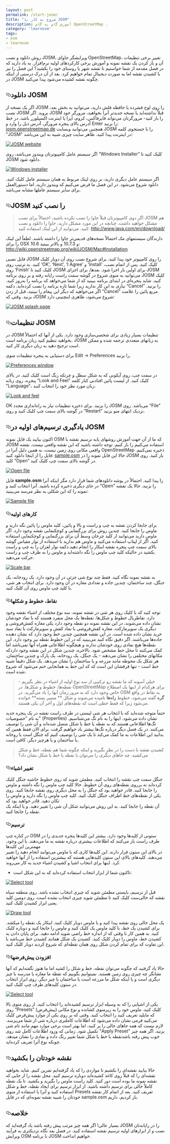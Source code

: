 ```yaml
---
layout: post
permalink: /start-josm/
title: "شروع به کار با JOSM"
description: آموزش گام به گام OpenStreetMap .
category: 'learnosm'
tags:
- osm
- learnosm
---
```


<p>روش دانلود و نصب JOSM، ویرایشگر جاوای OpenStreetMap، تغییر برخی تنظیمات آن و باز کردن یک نقشه نمونه و
آموزش برخی کارکردهای اولیه نرم‌افزار. به یاد دارید که در
فصل مقدمه از شما خواستیم تا نقشه شهر یا روستای خود را
بکشید؟ این فصل را نیز با کشیدن نقشه اما به
صورت دیجیتال تمام خواهیم کرد. بعد از آن درک درستی از اینکه در JOSM چگونه
نقشه کشیده می‌شود پیدا می‌کنید.</p>
<h2><a id="user-content-دانلود-josm" class="anchor" aria-hidden="true" href="#دانلود-josm"><svg class="octicon octicon-link" viewBox="0 0 16 16" version="1.1" width="16" height="16" aria-hidden="true"><path fill-rule="evenodd" d="M4 9h1v1H4c-1.5 0-3-1.69-3-3.5S2.55 3 4 3h4c1.45 0 3 1.69 3 3.5 0 1.41-.91 2.72-2 3.25V8.59c.58-.45 1-1.27 1-2.09C10 5.22 8.98 4 8 4H4c-.98 0-2 1.22-2 2.5S3 9 4 9zm9-3h-1v1h1c1 0 2 1.22 2 2.5S13.98 12 13 12H9c-.98 0-2-1.22-2-2.5 0-.83.42-1.64 1-2.09V6.25c-1.09.53-2 1.84-2 3.25C6 11.31 7.55 13 9 13h4c1.45 0 3-1.69 3-3.5S14.5 6 13 6z"></path></svg></a>دانلود JOSM</h2>
<p>اگر یک نسخه از JOSM را روی لوح فشرده یا حافظه فلش دارید، می‌توانید به
بخش بعد، نصب JOSM بروید.
اگر JOSM قبلاً نداشته‌اید یا نسخه جدیدتر آنرا بخواهید، مرورگر
خود را باز کنید- مرورگرتان می‌تواند فایرفاکس، کروم، اپرا یا اینترنت اکسپلورر
باشد.
در خط آدرس بالای پنجره مرورگر، آدرس
ذیل را وارد و Enter را بزنید: <a href="http://josm.openstreetmap.de" rel="nofollow">josm.openstreetmap.de</a>
همچنین می‌توانید وبسایت JOSM  را با جستجوی کلمه "JOSM" در اینترنت پیدا کنید.
ظاهر سایت چیزی شبیه به این می‌باشد:</p>
<p><a target="_blank" rel="noopener noreferrer" href="/hotosm/learnosm/blob/gh-pages/images/josm/josm-website.png"><img src="/assets/img/josm-website.png" alt="JOSM website" style="max-width:100%;"></a></p>
<p>اگر سیستم عامل کامپیوترتان ویندوز می‌باشد، روی “Windows Installer” کلیک کنید تا JOSM دانلود شود.</p>
<p><a target="_blank" rel="noopener noreferrer" href="/hotosm/learnosm/blob/gh-pages/images/josm/windows-installer.png"><img src="/assets/img/windows-installer.png" alt="Windows installer" style="max-width:100%;"></a></p>
<p>اگر سیستم عامل دیگری دارید،
بر روی لینک مربوط به همان سیستم عامل کلیک کنید. دانلود شروع می‌شود.
در این فصل ما فرض می‌کنیم که ویندوز دارید،
اما دستورالعمل برای سایر سیستم عاملها مشابه می‌باشد.</p>
<h2><a id="user-content-josm-را-نصب-کنید" class="anchor" aria-hidden="true" href="#josm-را-نصب-کنید"><svg class="octicon octicon-link" viewBox="0 0 16 16" version="1.1" width="16" height="16" aria-hidden="true"><path fill-rule="evenodd" d="M4 9h1v1H4c-1.5 0-3-1.69-3-3.5S2.55 3 4 3h4c1.45 0 3 1.69 3 3.5 0 1.41-.91 2.72-2 3.25V8.59c.58-.45 1-1.27 1-2.09C10 5.22 8.98 4 8 4H4c-.98 0-2 1.22-2 2.5S3 9 4 9zm9-3h-1v1h1c1 0 2 1.22 2 2.5S13.98 12 13 12H9c-.98 0-2-1.22-2-2.5 0-.83.42-1.64 1-2.09V6.25c-1.09.53-2 1.84-2 3.25C6 11.31 7.55 13 9 13h4c1.45 0 3-1.69 3-3.5S14.5 6 13 6z"></path></svg></a>JOSM را نصب کنید</h2>
<blockquote>
<p>اگر دوی کامپیوترتان قبلاً جاوا را نصب نکرده باشید، احتمالاً برای
نصب JOSM هم مشکل خواهید داشت. چنانچه در این مورد مشکل دارید،
جاوا را دانلود و نصب کنید. می‌توانید از این لینک استفاده کنید:
<a href="http://www.java.com/en/download/" rel="nofollow">http://www.java.com/en/download/</a></p>
</blockquote>
<p>دارندگان سیستمهای مک احتمالاً نسخه‌های قدیمی‌تر جاوا را داشته باشند. لطفاً این لینک را برای OSX 10.6 و 10.7.3 و بالاتر ببینید: <a href="http://wiki.openstreetmap.org/wiki/JOSM/Mac#Installation" rel="nofollow">http://wiki.openstreetmap.org/wiki/JOSM/Mac#Installation</a></p>
<p>فایل نصبی JOSM را روی کامپیوتر خود پیدا کنید. برای شروع نصب
روی آن دوبار کلیک کنید.
به ترتیب روی ‘OK’, ‘Next’, ‘I Agree’ و ‘Install’ کلیک کنید. پس از اتمام
نصب، روی ‘Finish’ کلیک کنید تا JOSM برای اولین بار اجرا شود.
بعدها، برای اجرای JOSM می‌توانید به
منوی شروع در گوشه سمت راست رایانه رفته و بر روی
برنامه JOSM کلیک کنید.
شاید پنجره‌ای در ابتدای برنامه ببینید که از شما می‌خواهد که
برنامه را به‌روز کنید. نیازی به این کار ندارید زیرا شما تازه برنامه را نصب کرده‌اید. دکمه
“Cancel” را بزنید. اگر می‌خواهید که دیگر این
پیغام را نبینید، قبل از زدن “Cancel” مربع پائین را علامت بزنید.
وقتی که JOSM شروع می‌شود، ظاهری اینچنینی دارد:</p>
<p><a target="_blank" rel="noopener noreferrer" href="/hotosm/learnosm/blob/gh-pages/images/josm/josm-splash-page.png"><img src="/assets/img/josm-splash-page.png" alt="JOSM splash page" style="max-width:100%;"></a></p>
<h2><a id="user-content-تنظیمات-josm" class="anchor" aria-hidden="true" href="#تنظیمات-josm"><svg class="octicon octicon-link" viewBox="0 0 16 16" version="1.1" width="16" height="16" aria-hidden="true"><path fill-rule="evenodd" d="M4 9h1v1H4c-1.5 0-3-1.69-3-3.5S2.55 3 4 3h4c1.45 0 3 1.69 3 3.5 0 1.41-.91 2.72-2 3.25V8.59c.58-.45 1-1.27 1-2.09C10 5.22 8.98 4 8 4H4c-.98 0-2 1.22-2 2.5S3 9 4 9zm9-3h-1v1h1c1 0 2 1.22 2 2.5S13.98 12 13 12H9c-.98 0-2-1.22-2-2.5 0-.83.42-1.64 1-2.09V6.25c-1.09.53-2 1.84-2 3.25C6 11.31 7.55 13 9 13h4c1.45 0 3-1.69 3-3.5S14.5 6 13 6z"></path></svg></a>تنظیمات JOSM</h2>
<p>در JOSM تنظیمات بسیار زیادی برای شخصی‌سازی وجود دارد.
یکی از آنها که احتمالاً بخواهید تنظیم کنید زبان برنامه است. JOSM
به زبانهای متعددی ترجمه شده و ممکن است ترجیح دهید
به زبان دیگری کار کنید.</p>
<p>برای دستیابی به پنجره تنظیمات منوی Edit -&gt; Preferences را بزنید.</p>
<p><a target="_blank" rel="noopener noreferrer" href="/hotosm/learnosm/blob/gh-pages/images/josm/josm_preferences.png"><img src="/assets/img/josm_preferences.png" alt="Preferences window" style="max-width:100%;"></a></p>
<p>در سمت چپ، روی آیکونی که به شکل سطل و چرتکه رنگ است
کلیک کنید.
در بالای پنجره، روی زبانه “Look and Feel” کلیک کنید.
از لیست پائین افتادنی کنار کلمه "Language"، زبان مورد نظر خود را
انتخاب کنبد.</p>
<p><a target="_blank" rel="noopener noreferrer" href="/hotosm/learnosm/blob/gh-pages/images/josm/josm_look-and-feel.png"><img src="/assets/img/josm_look-and-feel.png" alt="Look and feel" style="max-width:100%;"></a></p>
<p>OK را بزنید.
برای ذخیره تنظیمات نیاز به راه‌اندازی مجدد JOSM می‌باشد. روی “File” در گوشه بالای
سمت چپ کلیک کنید و روی “Restart” نزدیک انتهای منو بزنید.</p>
<h2><a id="user-content-یادگیری-ترسیمهای-اولیه-در-josm" class="anchor" aria-hidden="true" href="#یادگیری-ترسیمهای-اولیه-در-josm"><svg class="octicon octicon-link" viewBox="0 0 16 16" version="1.1" width="16" height="16" aria-hidden="true"><path fill-rule="evenodd" d="M4 9h1v1H4c-1.5 0-3-1.69-3-3.5S2.55 3 4 3h4c1.45 0 3 1.69 3 3.5 0 1.41-.91 2.72-2 3.25V8.59c.58-.45 1-1.27 1-2.09C10 5.22 8.98 4 8 4H4c-.98 0-2 1.22-2 2.5S3 9 4 9zm9-3h-1v1h1c1 0 2 1.22 2 2.5S13.98 12 13 12H9c-.98 0-2-1.22-2-2.5 0-.83.42-1.64 1-2.09V6.25c-1.09.53-2 1.84-2 3.25C6 11.31 7.55 13 9 13h4c1.45 0 3-1.69 3-3.5S14.5 6 13 6z"></path></svg></a>یادگیری ترسیم‌های اولیه در JOSM</h2>
<p>اکنون بیایید یک فایل نمونه OSM که ما از آن جهت آموزش
روشهای پایه ترسیم نقشه با JOSM استفاده می‌کنیم را باز کنیم. توجه داشته باشید که این نقشه وافعی نیست،
نقشه واقعی مکانی روی زمین نیست، به همین دلیل آنرا در
OpenStreetMap ذخیره نمی‌کنیم.
فایل را از اینجا دانلود کنید: <a href="/assets/docs/sample.osm">sample.osm</a>
حالا این فایل نمونه را در JOSM باز کنید. روی
کلید “Open” در گوشه بالای سمت چپ کلیک کنید.</p>
<p><a target="_blank" rel="noopener noreferrer" href="/hotosm/learnosm/blob/gh-pages/images/josm/josm_open-file.png"><img src="/assets/img/josm_open-file.png" alt="Open file" style="max-width:100%;"></a></p>
<p>فایل <strong>sample.osm</strong> را پیدا کنید. احتمالاً در پوشه دانلودهای شما قرار دارد
مگر اینکه آنرا در جای دیگری ذخیره کرده باشید. آنرا انتخاب کنید و “Open” را بزنید.
حالا یک نقشه نمونه را که این شکلی به نظر می‌سد می‌بینید:</p>
<p><a target="_blank" rel="noopener noreferrer" href="/hotosm/learnosm/blob/gh-pages/images/josm/josm_sample-file.png"><img src="/assets/img/josm_sample-file.png" alt="Sample file" style="max-width:100%;"></a></p>
<h3><a id="user-content-کارهای-اولیه" class="anchor" aria-hidden="true" href="#کارهای-اولیه"><svg class="octicon octicon-link" viewBox="0 0 16 16" version="1.1" width="16" height="16" aria-hidden="true"><path fill-rule="evenodd" d="M4 9h1v1H4c-1.5 0-3-1.69-3-3.5S2.55 3 4 3h4c1.45 0 3 1.69 3 3.5 0 1.41-.91 2.72-2 3.25V8.59c.58-.45 1-1.27 1-2.09C10 5.22 8.98 4 8 4H4c-.98 0-2 1.22-2 2.5S3 9 4 9zm9-3h-1v1h1c1 0 2 1.22 2 2.5S13.98 12 13 12H9c-.98 0-2-1.22-2-2.5 0-.83.42-1.64 1-2.09V6.25c-1.09.53-2 1.84-2 3.25C6 11.31 7.55 13 9 13h4c1.45 0 3-1.69 3-3.5S14.5 6 13 6z"></path></svg></a>کارهای اولیه</h3>
<p>برای جابجا کردن نقشه به چپ و راست و بالا و پائین، کلید ماوس را پائین
نگه دارید و ماوس را جابجا کنید.
چندین روش برای بزرگنمایی و کوچکنمایی نقشه وجود دارد. اگر ماوس دارید
می‌توانید از کلید چرخان وسط آن برای بزرگنمایی و کوچکنمایی استفاده کنید. اگر
از لپتاپ استفاده می‌کنید و ماوس هم ندارید با استفاده از
نوار مقیاس گوشه بالای سمت چپ پنجره نقشه اینکار را انجام دهید.دکمه نوار لغزان را به چپ
و راست بکشید در حالیکه کلید چپ ماوس را نگه داشته‌اید و ماوس را به طرف چپ
و راست حرکت می‌دهید.</p>
<p><a target="_blank" rel="noopener noreferrer" href="/hotosm/learnosm/blob/gh-pages/images/josm/josm_scale-bar.png"><img src="/assets/img/josm_scale-bar.png" alt="Scale bar" style="max-width:100%;"></a></p>
<p>به نقشه نمونه نگاه کنید. فقط چند نوع شی جزئی در آن وجود دارد.
یک رودخانه، یک جنگل، چند ساختمان، چندین جاده و
تعدادی مغازه در آن وجود دارد. برای انتخاب هر شی، با کلید چپ ماوس روی
آن کلیک کنید.</p>
<h3><a id="user-content-نقاط-خطوط-و-شکلها" class="anchor" aria-hidden="true" href="#نقاط-خطوط-و-شکلها"><svg class="octicon octicon-link" viewBox="0 0 16 16" version="1.1" width="16" height="16" aria-hidden="true"><path fill-rule="evenodd" d="M4 9h1v1H4c-1.5 0-3-1.69-3-3.5S2.55 3 4 3h4c1.45 0 3 1.69 3 3.5 0 1.41-.91 2.72-2 3.25V8.59c.58-.45 1-1.27 1-2.09C10 5.22 8.98 4 8 4H4c-.98 0-2 1.22-2 2.5S3 9 4 9zm9-3h-1v1h1c1 0 2 1.22 2 2.5S13.98 12 13 12H9c-.98 0-2-1.22-2-2.5 0-.83.42-1.64 1-2.09V6.25c-1.09.53-2 1.84-2 3.25C6 11.31 7.55 13 9 13h4c1.45 0 3-1.69 3-3.5S14.5 6 13 6z"></path></svg></a>نقاط، خطوط و شکلها</h3>
<p>توجه کنید که با کلیک روی هر شی در نقشه نمونه،
سه نوع مختلف از اشیاء نقشه وجود دارد. نقاطريال
خطوط و شکل‌ها.
نقطه‌ها یک محل منفرد هستند که با نماد خودشان نشان داده می‌شوند، در این نقشه نمونه
دو نقطه وجود دارد یکی مغازه کفش‌فروشی و دیگری یک سوپرمارکت.
مغازه کفش‌فروشی با نماد کفش و سوپرمارکت
با نماد سبد خرید نشان داده شده است.
در این نقشه همچنین چندین خط وجود دارد که نشان دهنده جاده‌ها می‌باشند.
اگر دقیق نگاه کنید می‌بینید که در این
خطوط نقطه نیز وجود دارد. این نقطه‌ها هیچ نمادی روی خودشان ندارند و
هیچگونه اطلاعاتی همراه آنها نمی‌باشد اما کمک می‌کنند تا
محل خط مشخص شود.
بالاخره، چندین شکل در این نقشه وجود داردکه
مکانهای مختلفی را نشان می‌دهند - یک جنگل، یک رودخانه، یک پارک و چندین ساختمان. هر شکل
یک محوطه مانند مزرعه و یا ساختمان را نشان می‌دهد. یک شکل
دقیقاً شبیه خط است - تنها فرقشان این است که که این خط به همانجایی ختم
می‌شود که شروع شده است.</p>
<blockquote>
<p>خیلی آسونه که ما نقشه رو ترکیبی از سه نوع اولیه از اشیاء در نظر بگیریم -
نقطه‌ها، خطوط و شکل‌ها. در OpenStreetMap برای
هرکدام از اینها یک اصطلاح خاص وجود دارد که به مرور زمان آنها را یاد می‌گیرید. در OSM به نقاط در واقع
<strong>گره</strong> گفته می‌شود، خطوط <strong>راه‌ها</strong> نامیده می‌شوند و شکل ** مسیر بسته**
خوانده می‌شود زیرا که فقط خطی است که نقطه‌های اول و آخر آن یکی هستند.</p>
</blockquote>
<p>حتماً متوجه شده‌اید که با انتخاب هر شی لیستی
در طرف راست نقشه در یک پنجره جدید به نام  "خصوصیات" (Properties) نشان داده می‌شود. اینها را
به نام تگ می‌شناسیم. تگ‌ها اطلاعاتی هستند که به نقطه یا خط یا شکل متصل شده‌اند
و آن شی را توصیف می‌کنند. در یک فصل دیگر درباره تگ‌ها بیشتر
یاد خواهیم گرفت. برای الان فقط همین که بدانید
این اطلاعات به ما کمک می‌کند تا یک شی را توصیف کنیم که جنگل است یا روخانه
یا ساختمان و یا هرچیز دیگر، کافی است.</p>
<blockquote>
<p>کشیدن نقشه با دست را در نظر بگیرید و اینکه چگونه شما هم
نقطه، خط و شکل می‌کشید. چه جاهای دیگری را می‌توان
با نقطه یا خط یا شکل نشان داد؟</p>
</blockquote>
<h3><a id="user-content-تغییر-اشیاء" class="anchor" aria-hidden="true" href="#تغییر-اشیاء"><svg class="octicon octicon-link" viewBox="0 0 16 16" version="1.1" width="16" height="16" aria-hidden="true"><path fill-rule="evenodd" d="M4 9h1v1H4c-1.5 0-3-1.69-3-3.5S2.55 3 4 3h4c1.45 0 3 1.69 3 3.5 0 1.41-.91 2.72-2 3.25V8.59c.58-.45 1-1.27 1-2.09C10 5.22 8.98 4 8 4H4c-.98 0-2 1.22-2 2.5S3 9 4 9zm9-3h-1v1h1c1 0 2 1.22 2 2.5S13.98 12 13 12H9c-.98 0-2-1.22-2-2.5 0-.83.42-1.64 1-2.09V6.25c-1.09.53-2 1.84-2 3.25C6 11.31 7.55 13 9 13h4c1.45 0 3-1.69 3-3.5S14.5 6 13 6z"></path></svg></a>تغییر اشیاء</h3>
<p>جنگل سمت چپ نقشه را انتخاب کنید. مطمئن شوید که
روی خطوط حاشیه جنگل کلیک کرده‌اید نه برروی نقطه‌های روی آن خطوط. حالا
کلید چپ ماوس را نگه داشته و ماوس را جابجا کنید. قادر خواهید بود که
جنگل را به محل دیگری روی نقشه جابجا کنید.
روی یکی از نقطه‌های خط اطراف جنگل کلیک کنید. کلید چپ ماوس را نگه دارید
و ماوس را تکان دهید. قادر خواهید بود که<br>
آن نقطه را جابجا کنید. به این روش می‌توانید شکل آن شی را تغییر دهید.
و یا اینکه یک نقطه را جابجا کنید.</p>
<h3><a id="user-content-ترسیم" class="anchor" aria-hidden="true" href="#ترسیم"><svg class="octicon octicon-link" viewBox="0 0 16 16" version="1.1" width="16" height="16" aria-hidden="true"><path fill-rule="evenodd" d="M4 9h1v1H4c-1.5 0-3-1.69-3-3.5S2.55 3 4 3h4c1.45 0 3 1.69 3 3.5 0 1.41-.91 2.72-2 3.25V8.59c.58-.45 1-1.27 1-2.09C10 5.22 8.98 4 8 4H4c-.98 0-2 1.22-2 2.5S3 9 4 9zm9-3h-1v1h1c1 0 2 1.22 2 2.5S13.98 12 13 12H9c-.98 0-2-1.22-2-2.5 0-.83.42-1.64 1-2.09V6.25c-1.09.53-2 1.84-2 3.25C6 11.31 7.55 13 9 13h4c1.45 0 3-1.69 3-3.5S14.5 6 13 6z"></path></svg></a>ترسیم</h3>
<p>در کناره چپ OSM  ستونی از کلیدها وجود دارد. بیشتر این کلیدها
پنجره جدیدی را در طرف راست باز می‌کنند که
اطلاعات بیشتری درباره نقشه به ما می‌دهند. با این وجود، مهمترین این کلیدها<br>
در بالای این ستون قرار دارند. این کلیدها کاری که با ماوس می‌توانید انجام دهید
را تغییر می‌دهند.
کلیدهای بالای این ستون کلیدهایی هستند که بیشترین استفاده را از آنها خواهید کرد.
اینها برای انتخاب اشیا و کشیدن اشیاء جدید به کار می‌روند.</p>
<ul>
<li>تاکنون شما از ابزار انتخاب استفاده کرده‌اید که به این شکل
است:</li>
</ul>
<p><a target="_blank" rel="noopener noreferrer" href="/hotosm/learnosm/blob/gh-pages/images/josm/josm_select-tool.png"><img src="/assets/img/josm_select-tool.png" alt="Select tool" style="max-width:100%;"></a></p>
<p>قبل از ترسیم، بایستی مطمئن شوید که چیزی انتخاب نشده باشد.
روی منطقه سیاه نقشه که خالی‌ست کلیک کنید تا مطمئن شوید
چیزی انتخاب نشده است.
روی دومین کلید یعنی ابزار کشیدن کلیک کنید.</p>
<p><a target="_blank" rel="noopener noreferrer" href="/hotosm/learnosm/blob/gh-pages/images/josm/josm_draw-tool.png"><img src="/assets/img/josm_draw-tool.png" alt="Draw tool" style="max-width:100%;"></a></p>
<p>یک محل خالی روی نقشه پیدا کنید و با ماوس دوبار کلیک کنید.
اینکار یک نقطه را میکشد.
برای کشیدن یک خط، با کلید ماوس یک کلیک کنید و ماوس را جابجا کنید و
دوباره کلیک کنید. به همین کار تا وقتی که از اندازه خط راضی شوید ادامه دهید. برای پایان دادن
به کشیدن خط، ماوس را دوبار کلیک کنید.
کشیدن یک شکل همانند کشیدن خط می‌باشد با این تفاوت که
برای تمام کردن شکل روی همان نقطه‌ای که شروع کردید دوبار کلیک کنید.</p>
<h3><a id="user-content-افزودن-پیشفرضها" class="anchor" aria-hidden="true" href="#افزودن-پیشفرضها"><svg class="octicon octicon-link" viewBox="0 0 16 16" version="1.1" width="16" height="16" aria-hidden="true"><path fill-rule="evenodd" d="M4 9h1v1H4c-1.5 0-3-1.69-3-3.5S2.55 3 4 3h4c1.45 0 3 1.69 3 3.5 0 1.41-.91 2.72-2 3.25V8.59c.58-.45 1-1.27 1-2.09C10 5.22 8.98 4 8 4H4c-.98 0-2 1.22-2 2.5S3 9 4 9zm9-3h-1v1h1c1 0 2 1.22 2 2.5S13.98 12 13 12H9c-.98 0-2-1.22-2-2.5 0-.83.42-1.64 1-2.09V6.25c-1.09.53-2 1.84-2 3.25C6 11.31 7.55 13 9 13h4c1.45 0 3-1.69 3-3.5S14.5 6 13 6z"></path></svg></a>افزودن پیش‌فرضها</h3>
<p>حالا یاد گرفتید که چگونه می‌توان نقطه، خط و شکل را کشید اما ما
هنوز نگفته‌ایم که آنها نشانگر چه چیزی روی زمین هستند. نمیتوانیم بگوییم که
نقطه ما مغازه یا مدرسه یا چیز دیگری است و یا اینکه
شکل ما مزرعه است یا ساختمان یا چیز دیگر.
روی ابزار انتخاب در ستون کلیدهای طرف چپ کلیک کنید.</p>
<p><a target="_blank" rel="noopener noreferrer" href="/hotosm/learnosm/blob/gh-pages/images/josm/josm_select-tool.png"><img src="/assets/img/josm_select-tool.png" alt="Select tool" style="max-width:100%;"></a></p>
<p>یکی از اشیایی را که به وسیله ابزار ترسیم کشیده‌اید را انتخاب کنید. از روی
منوی بالا روی “Presets” (پیش‌فرض) کلیک کنید. ماوس خود را به زیرمنوی کشانده
و نوع مکانی که مایلید تعریف کنید را انتخاب کنید.
وقتی که بر روی یکی از موارد پیش‌فرض کلیک می‌کنید فرمی نشان داده می‌شود که
اطلاعات کاملتری درباره شی از شما می‌پرسد. لازم نیست که همه جاهای خالی را پر کنید، اما بهتر است
برخی موارد مهم مانند نام شی
تکمیل شود.
زمانی که وزود اطلاعات کامل شد روی "Apply Preset" بزنید.
اگر همه چیز خوب پیش رفته باشدنقطه یا خط یا شکل شما
تغییر رنگ داده و نمادی را نشان میدهد. چونکه نوع
آنرا تعریف کرده‌اید.</p>
<h2><a id="user-content-نقشه-خودتان-را-بکشید" class="anchor" aria-hidden="true" href="#نقشه-خودتان-را-بکشید"><svg class="octicon octicon-link" viewBox="0 0 16 16" version="1.1" width="16" height="16" aria-hidden="true"><path fill-rule="evenodd" d="M4 9h1v1H4c-1.5 0-3-1.69-3-3.5S2.55 3 4 3h4c1.45 0 3 1.69 3 3.5 0 1.41-.91 2.72-2 3.25V8.59c.58-.45 1-1.27 1-2.09C10 5.22 8.98 4 8 4H4c-.98 0-2 1.22-2 2.5S3 9 4 9zm9-3h-1v1h1c1 0 2 1.22 2 2.5S13.98 12 13 12H9c-.98 0-2-1.22-2-2.5 0-.83.42-1.64 1-2.09V6.25c-1.09.53-2 1.84-2 3.25C6 11.31 7.55 13 9 13h4c1.45 0 3-1.69 3-3.5S14.5 6 13 6z"></path></svg></a>نقشه خودتان را بکشید</h2>
<p>حالا بیایید نقشه‌ای را بکشیم تا مواردی را که
یاد گرفته‌ایم تمرین کنیم. شاید بخواهید نقشه‌ای را که قبلاً روی کاغذ کشیده‌اید دوباره ترسیم کنید.
محل نقشه را از جایی که نقشه نمونه ما بوده است دور کنید. کلید راست ماوس را بگیرید
و بکشید. تا یک نقطه کاملاً خالی برای ترسیم داشته باشید.
از ابزار ترسیم برای ایجاد نقطه، خط و شکل استفاده کنید و آنرا
با استفاده از منوی Presets تعریف کنید.
بعد از اتمام کار نقشه خودتان را شبیه
نقشه نمونه‌ای که در فایل sample.osm باز کردیم، داریم.</p>
<h2><a id="user-content-خلاصه" class="anchor" aria-hidden="true" href="#خلاصه"><svg class="octicon octicon-link" viewBox="0 0 16 16" version="1.1" width="16" height="16" aria-hidden="true"><path fill-rule="evenodd" d="M4 9h1v1H4c-1.5 0-3-1.69-3-3.5S2.55 3 4 3h4c1.45 0 3 1.69 3 3.5 0 1.41-.91 2.72-2 3.25V8.59c.58-.45 1-1.27 1-2.09C10 5.22 8.98 4 8 4H4c-.98 0-2 1.22-2 2.5S3 9 4 9zm9-3h-1v1h1c1 0 2 1.22 2 2.5S13.98 12 13 12H9c-.98 0-2-1.22-2-2.5 0-.83.42-1.64 1-2.09V6.25c-1.09.53-2 1.84-2 3.25C6 11.31 7.55 13 9 13h4c1.45 0 3-1.69 3-3.5S14.5 6 13 6z"></path></svg></a>خلاصه</h2>
<p>بسیار عالی! اگر همه چیز مرتب پیش رفته باشد یاد گرفته‌اید که JOSM را
در رایانه‌تان نصب و از ابزارهای اولیه ترسیم نقشه استفاده کنید. در فصل بعد
نگاه نزدیکتری به فرآیند ویرایش OSM با برنامه JOSM خواهیم انداخت.</p>